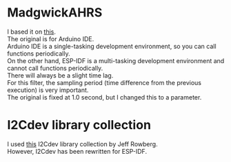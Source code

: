 # MadgwickAHRS   
I based it on [this](https://github.com/arduino-libraries/MadgwickAHRS).   
The original is for Arduino IDE.   
Arduino IDE is a single-tasking development environment, so you can call functions periodically.   
On the other hand, ESP-IDF is a multi-tasking development environment and cannot call functions periodically.   
There will always be a slight time lag.   
For this filter, the sampling period (time difference from the previous execution) is very important.   
The original is fixed at 1.0 second, but I changed this to a parameter.   


# I2Cdev library collection   
I used [this](https://github.com/jrowberg/i2cdevlib/tree/master/Arduino) I2Cdev library collection by Jeff Rowberg.   
However, I2Cdev has been rewritten for ESP-IDF.   
